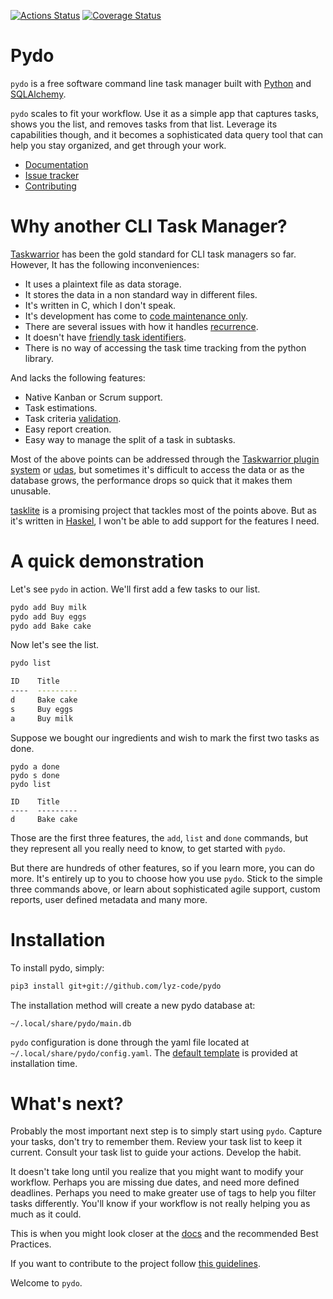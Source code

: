 [![Actions
Status](https://github.com/lyz-code/pydo/workflows/Python%20package/badge.svg)](https://github.com/lyz-code/pydo/actions)
[![Coverage Status](https://coveralls.io/repos/github/lyz-code/pydo/badge.svg?branch=master)](https://coveralls.io/github/lyz-code/pydo?branch=master)

# Pydo

`pydo` is a free software command line task manager built with
[Python](https://en.wikipedia.org/wiki/Python_%28programming_language%29) and
[SQLAlchemy](https://en.wikipedia.org/wiki/SQLAlchemy).

`pydo` scales to fit your workflow. Use it as a simple app that captures tasks,
shows you the list, and removes tasks from that list. Leverage its capabilities
though, and it becomes a sophisticated data query tool that can help you stay
organized, and get through your work.

* [Documentation](https://lyz-code.github.io/pydo)
* [Issue tracker](https://github.com/lyz-code/pydo/issues)
* [Contributing](https://lyz-code.github.io/pydo/contributing)

# Why another CLI Task Manager?

[Taskwarrior](https://taskwarrior.org/) has been the gold standard for CLI task managers so far. However,
It has the following inconveniences:

* It uses a plaintext file as data storage.
* It stores the data in a non standard way in different files.
* It's written in C, which I don't speak.
* It's development has come to [code maintenance
  only](https://github.com/GothenburgBitFactory/taskwarrior/graphs/code-frequency).
* There are several issues with how it handles
  [recurrence](https://taskwarrior.org/docs/design/recurrence.html).
* It doesn't have [friendly task
    identifiers](https://lyz-code.github.io/pydo/developing/fulids).
* There is no way of accessing the task time tracking from the python library.

And lacks the following features:

* Native Kanban or Scrum support.
* Task estimations.
* Task criteria [validation](https://en.wikipedia.org/wiki/Software_verification_and_validation).
* Easy report creation.
* Easy way to manage the split of a task in subtasks.

Most of the above points can be addressed through the [Taskwarrior plugin
system](https://taskwarrior.org/docs/3rd-party.html) or
[udas](https://taskwarrior.org/docs/udas.html), but sometimes it's difficult to
access the data or as the database grows, the performance drops so quick that it
makes them unusable.

[tasklite](https://tasklite.org) is a promising project that tackles most of the
points above. But as it's written in
[Haskel](https://en.wikipedia.org/wiki/Haskell_%28programming_language%29),
I won't be able to add support for the features I need.

# A quick demonstration

Let's see `pydo` in action. We'll first add a few tasks to our list.

```bash
pydo add Buy milk
pydo add Buy eggs
pydo add Bake cake
```

Now let's see the list.

```bash
pydo list

ID    Title
----  ---------
d     Bake cake
s     Buy eggs
a     Buy milk
```

Suppose we bought our ingredients and wish to mark the first two tasks as done.

```
pydo a done
pydo s done
pydo list

ID    Title
----  ---------
d     Bake cake
```

Those are the first three features, the `add`, `list` and `done` commands, but
they represent all you really need to know, to get started with `pydo`.

But there are hundreds of other features, so if you learn more, you can do more.
It's entirely up to you to choose how you use `pydo`. Stick to the simple
three commands above, or learn about sophisticated agile support, custom reports,
user defined metadata and many more.

# Installation

To install pydo, simply:

```bash
pip3 install git+git://github.com/lyz-code/pydo
```

The installation method will create a new pydo database at:
```
~/.local/share/pydo/main.db
```

`pydo` configuration is done through the yaml file located at
`~/.local/share/pydo/config.yaml`. The [default
template](https://github.com/lyz-code/pydo/blob/master/assets/config.yaml) is
provided at installation time.

# What's next?

Probably the most important next step is to simply start using `pydo`.
Capture your tasks, don't try to remember them. Review your task list to keep it
current. Consult your task list to guide your actions. Develop the habit.

It doesn't take long until you realize that you might want to modify your
workflow. Perhaps you are missing due dates, and need more defined deadlines.
Perhaps you need to make greater use of tags to help you filter tasks
differently. You'll know if your workflow is not really helping you as much as
it could.

This is when you might look closer at the
[docs](https://lyz-code.github.io/pydo) and the recommended Best Practices.

If you want to contribute to the project follow [this
guidelines](https://lyz-code.github.io/pydo/contributing).

Welcome to `pydo`.
